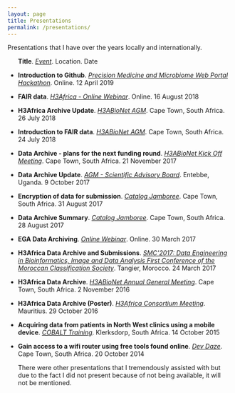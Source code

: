 ```yaml
---
layout: page
title: Presentations
permalink: /presentations/
---
```

Presentations that I have over the years locally and internationally.

<section class="list">
<ul>
  <strong>Title</strong>. <em><u>Event</u></em>. Location. Date

  <li><p><strong>Introduction to Github</strong>. <em><u>Precision Medicine and Microbiome Web Portal Hackathon</u></em>. Online. 12 April 2019</p></li>
  <li><p><strong>FAIR data</strong>. <em><u>H3Africa - Online Webinar</u></em>. Online. 16 August 2018</p></li>
  <li><p><strong>H3Africa Archive Update</strong>. <em><u>H3ABioNet AGM</u></em>. Cape Town, South Africa. 26 July 2018</p></li>
  <li><p><strong>Introduction to FAIR data</strong>. <em><u>H3ABioNet AGM</u></em>. Cape Town, South Africa. 24 July 2018</p></li>

  <li><p><strong>Data Archive - plans for the next funding round</strong>. <em><u>H3ABioNet Kick Off Meeting</u></em>. Cape Town, South Africa. 21 November 2017</p></li>
  <li><p><strong>Data Archive Update</strong>. <em><u>AGM - Scientific Advisory Board</u></em>. Entebbe, Uganda. 9 October 2017</p></li>
  <li><p><strong>Encryption of data for submission</strong>. <em><u>Catalog Jamboree</u></em>. Cape Town, South Africa. 31 August 2017</p></li>
  <li><p><strong>Data Archive Summary</strong>. <em><u>Catalog Jamboree</u></em>. Cape Town, South Africa. 28 August 2017</p></li>
  <li><p><strong>EGA Data Archiving</strong>. <em><u>Online Webinar</u></em>. Online. 30 March 2017</p></li>
  <li><p><strong>H3Africa Data Archive and Submissions</strong>. <em><u>SMC'2017: Data Engineering in Bioinformatics, Image and Data Analysis First Conference of the Moroccan Classification Society</u></em>. Tangier, Morocco. 24 March 2017</p></li>

  <li><p><strong>H3Africa Data Archive</strong>. <em><u>H3ABioNet Annual General Meeting</u></em>. Cape Town, South Africa. 2 November 2016</p></li>
  <li><p><strong>H3Africa Data Archive (Poster)</strong>. <em><u>H3Africa Consortium Meeting</u></em>. Mauritius. 29 October 2016</p></li>
  <li><p><strong>Acquiring data from patients in North West clinics using a mobile device</strong>. <em><u>COBALT Training</u></em>. Klerksdorp, South Africa. 14 October 2015</p></li>
  <li><p><strong>Gain access to a wifi router using free tools found online</strong>. <em><u>Dev Daze</u></em>. Cape Town, South Africa. 20 October 2014</p></li>

There were other presentations that I tremendously assisted with but due to the fact I did not present because of not being available, it will not be mentioned.

</ul>
</section>

